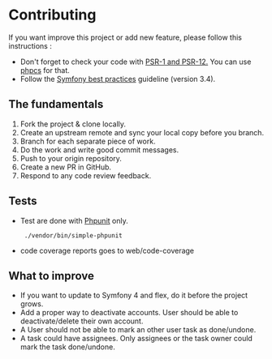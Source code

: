 Contributing
============

If you want improve this project or add new feature, please follow this instructions :

 - Don't forget to check your code with [PSR-1 and PSR-12.](https://www.php-fig.org/psr/)
    You can use [phpcs](https://github.com/squizlabs/PHP_CodeSniffer) for that. 
 - Follow the [Symfony best practices](https://symfony.com/doc/3.4/best_practices/introduction.html) guideline (version 3.4).
    

## The fundamentals

 1. Fork the project & clone locally.
 2. Create an upstream remote and sync your local copy before you branch.
 3. Branch for each separate piece of work.
 4. Do the work and write good commit messages.
 5. Push to your origin repository.
 6. Create a new PR in GitHub.
 7. Respond to any code review feedback.

## Tests

 - Test are done with [Phpunit](https://phpunit.de/manual/6.5/en/index.html) only.
        
        ./vendor/bin/simple-phpunit

 - code coverage reports goes to web/code-coverage


## What to improve

 - If you want to update to Symfony 4 and flex, do it before the project grows.
 - Add a proper way to deactivate accounts. User should be able to deactivate/delete their own account. 
 - A User should not be able to mark an other user task as done/undone.
 - A task could have assignees. Only assignees or the task owner could mark the task done/undone.

